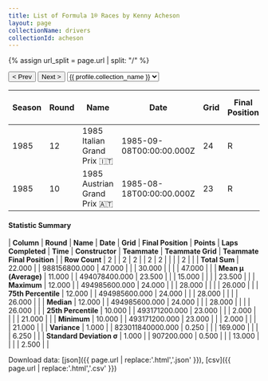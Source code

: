 ```yaml
---
title: List of Formula 1® Races by Kenny Acheson
layout: page
collectionName: drivers
collectionId: acheson
---
```


{% assign url_split = page.url | split: "/" %}
<div id="collection-navigation">
<button onclick="selector.options[selector.selectedIndex-1].value && (window.location = selector.options[selector.selectedIndex-1].value);">&lt; Prev</button>
<button onclick="selector.options[selector.selectedIndex+1].value && (window.location = selector.options[selector.selectedIndex+1].value);">Next &gt;</button>
<select id="selector" onchange="this.options[this.selectedIndex].value && (window.location = this.options[this.selectedIndex].value);">
  {% for collectionId in site.data[page.collectionName].refs %}
    {% if collectionId == page.collectionId %}
      {% assign selected = "selected" %}
    {% else %}
      {% assign selected = "" %}
    {% endif %}
    {% assign profile = site.data[page.collectionName][collectionId].profile %}
    <option value="/f1/{{ page.collectionName }}/{{ collectionId }}/{{ url_split[4] }}" {{ selected }}>{{ profile.collection_name }}</option>
  {% endfor %}
</select>
</div>

| Season | Round | Name | Date | Grid | Final Position | Points | Laps Completed | Time | Constructor | Teammate | Teammate Grid | Teammate Final Position |
|--|--|--|--|--|--|--|--|--|--|--|--|--|
| 1985 | 12 | 1985 Italian Grand Prix 🇮🇹 | 1985-09-08T00:00:00.000Z | 24 | R | 0.0 | 2 |   | RAM 🇬🇧 | [Philippe Alliot 🇫🇷](/f1/drivers/alliot) | 26 | R |
| 1985 | 10 | 1985 Austrian Grand Prix 🇦🇹 | 1985-08-18T00:00:00.000Z | 23 | R | 0.0 | 28 |   | RAM 🇬🇧 | [Philippe Alliot 🇫🇷](/f1/drivers/alliot) | 21 | R |

#### Statistic Summary

| **Column** | **Round** | **Name** | **Date** | **Grid** | **Final Position** | **Points** | **Laps Completed** | **Time** | **Constructor** | **Teammate** | **Teammate Grid** | **Teammate Final Position** |
| **Row Count** | 2 |  | 2 | 2 |  | 2 | 2 |  |  |  | 2 |  |
| **Total Sum** | 22.000 |  | 988156800.000 | 47.000 |  |  | 30.000 |  |  |  | 47.000 |  |
| **Mean μ (Average)** | 11.000 |  | 494078400.000 | 23.500 |  |  | 15.000 |  |  |  | 23.500 |  |
| **Maximum** | 12.000 |  | 494985600.000 | 24.000 |  |  | 28.000 |  |  |  | 26.000 |  |
| **75th Percentile** | 12.000 |  | 494985600.000 | 24.000 |  |  | 28.000 |  |  |  | 26.000 |  |
| **Median** | 12.000 |  | 494985600.000 | 24.000 |  |  | 28.000 |  |  |  | 26.000 |  |
| **25th Percentile** | 10.000 |  | 493171200.000 | 23.000 |  |  | 2.000 |  |  |  | 21.000 |  |
| **Minimum** | 10.000 |  | 493171200.000 | 23.000 |  |  | 2.000 |  |  |  | 21.000 |  |
| **Variance** | 1.000 |  | 823011840000.000 | 0.250 |  |  | 169.000 |  |  |  | 6.250 |  |
| **Standard Deviation σ** | 1.000 |  | 907200.000 | 0.500 |  |  | 13.000 |  |  |  | 2.500 |  |

Download data: [json]({{ page.url | replace:'.html','.json' }}), [csv]({{ page.url | replace:'.html','.csv' }})
